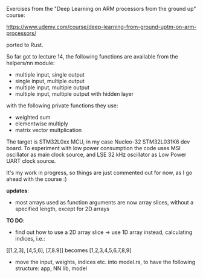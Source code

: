 Exercises from the "Deep Learning on ARM processors from the ground up" course:

https://www.udemy.com/course/deep-learning-from-ground-uptm-on-arm-processors/

ported to Rust.

So far got to lecture 14, the following functions are available from the helpers/nn module:

* multiple input, single output
* single input, multiple output
* multiple input, multiple output
* multiple input, multiple output with hidden layer

with the following private functions they use:

* weighted sum
* elementwise multiply
* matrix vector multplication

The target is STM32L0xx MCU, in my case Nucleo-32 STM32L031K6 dev board. To experiment with low power consumption the code uses MSI oscillator as main clock source, and LSE 32 kHz oscillator as Low Power UART clock source. 

It's my work in progress, so things are just commented out for now, as I go ahead with the course :)

__updates__:

* most arrays used as function arguments are now array slices, without a specified length, except for 2D arrays

__TO DO__:

* find out how to use a 2D array slice -> use 1D array instead, calculating indices, i.e.:

[[1,2,3], [4,5,6], [7,8.9]] becomes [1,2,3,4,5,6,7,8,9] 

* move the input, weights, indices etc. into model.rs, to have the following structure: app, NN lib, model

